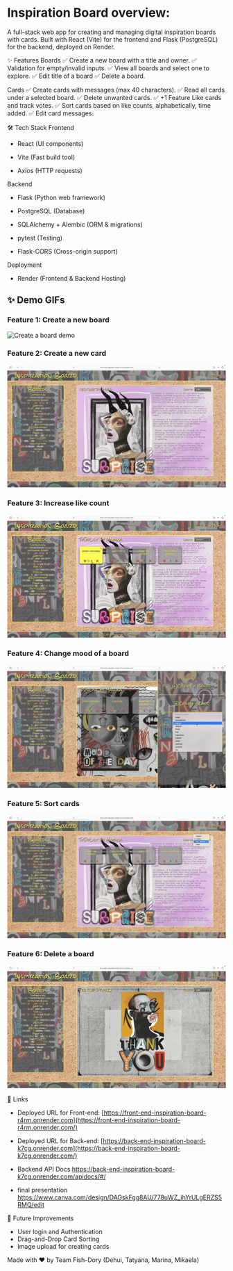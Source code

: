 # Inspiration Board overview:

A full-stack web app for creating and managing digital inspiration boards with cards. Built with React (Vite) for the frontend and Flask (PostgreSQL) for the backend, deployed on Render.

✨ Features
Boards
✅ Create a new board with a title and owner.
✅ Validation for empty/invalid inputs.
✅ View all boards and select one to explore.
✅ Edit title of a board
✅ Delete a board.

Cards
✅ Create cards with messages (max 40 characters).
✅ Read all cards under a selected board.
✅ Delete unwanted cards.
✅ +1 Feature Like cards and track votes.
✅ Sort cards based on like counts, alphabetically, time added.
✅ Edit card messages.

🛠️ Tech Stack
Frontend
- React (UI components)

- Vite (Fast build tool)

- Axios (HTTP requests)

Backend
- Flask (Python web framework)

- PostgreSQL (Database)

- SQLAlchemy + Alembic (ORM & migrations)

- pytest (Testing)

- Flask-CORS (Cross-origin support)

Deployment
- Render (Frontend & Backend Hosting)

## **✨ Demo GIFs**

### Feature 1: Create a new board
![Create a board demo](https://github.com/florasmile/front-end-inspiration-board/blob/main/src/assets/demos/CreateABoard.gif?raw=true)

### Feature 2: Create a new card
![Create a card demo](https://github.com/florasmile/front-end-inspiration-board/blob/main/src/assets/demos/CreateANewCard.gif?raw=true)

### Feature 3: Increase like count
![Like count demo](https://github.com/florasmile/front-end-inspiration-board/blob/main/src/assets/demos/IncreaseLikeCount.gif?raw=true)

### Feature 4: Change mood of a board
![Mood selector demo](https://github.com/florasmile/front-end-inspiration-board/blob/main/src/assets/demos/MoodSelector.gif?raw=true)

### Feature 5: Sort cards
![Sort cards demo](https://github.com/florasmile/front-end-inspiration-board/blob/main/src/assets/demos/SortCards.gif?raw=true)

### Feature 6: Delete a board
![Delete board demo](https://github.com/florasmile/front-end-inspiration-board/blob/main/src/assets/demos/DeleteABoard.gif?raw=true)

🔗 Links
- Deployed URL for Front-end: [https://front-end-inspiration-board-r4rm.onrender.com](https://front-end-inspiration-board-r4rm.onrender.com/)
- Deployed URL for Back-end: [https://back-end-inspiration-board-k7cg.onrender.com](https://back-end-inspiration-board-k7cg.onrender.com/)
- Backend API Docs
https://back-end-inspiration-board-k7cg.onrender.com/apidocs/#/

- final presentation
  https://www.canva.com/design/DAGskFgg8AU/778uWZ_ihYrULgERZS5RMQ/edit


🎯 Future Improvements

- User login and Authentication
- Drag-and-Drop Card Sorting
- Image upload for creating cards

Made with ❤️ by Team Fish-Dory (Dehui, Tatyana, Marina, Mikaela)

